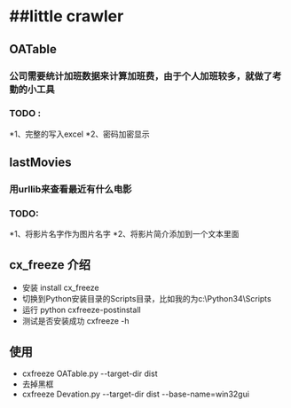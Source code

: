 ##little crawler
===
## OATable 
### 公司需要统计加班数据来计算加班费，由于个人加班较多，就做了考勤的小工具
### TODO : 
*1、完整的写入excel
*2、密码加密显示

## lastMovies
### 用urllib来查看最近有什么电影
### TODO: 
*1、将影片名字作为图片名字
*2、将影片简介添加到一个文本里面

## cx_freeze 介绍
* 安装 install cx_freeze
* 切换到Python安装目录的Scripts目录，比如我的为c:\Python34\Scripts
* 运行 python cxfreeze-postinstall
* 测试是否安装成功 cxfreeze -h
## 使用
* cxfreeze  OATable.py  --target-dir dist  
* 去掉黑框
* cxfreeze  Devation.py  --target-dir dist  --base-name=win32gui
